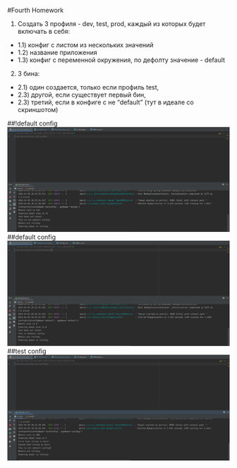 #Fourth Homework

1) Создать 3 профиля - dev, test, prod, каждый из которых будет включать в себя:
* 1.1) конфиг с листом из нескольких значений
* 1.2) название приложения
* 1.3) конфиг с переменной окружения, по дефолту значение - default
2) 3 бина:
* 2.1) один создается, только если профиль test,
* 2.3) другой, если существует первый бин,
* 2.3) третий, если в конфиге с не “default” (тут в идеале со скриншотом)

##!default config
![img_1.png](img_1.png)
##default config
![img_2.png](img_2.png)
##test config
![img.png](img.png)
